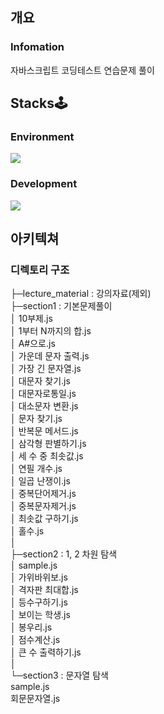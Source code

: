 ## 개요
### Infomation
자바스크립트 코딩테스트 연습문제 풀이


## Stacks🕹
### Environment
<img src="https://img.shields.io/badge/VisualStudioCode-007ACC?style=flat-square&logo=Visual Studio Code&logoColor=white"/>

### Development
<img src="https://img.shields.io/badge/JAVASCRIPT-F7DF1E?style=flat-square&logo=JavaScript&logoColor=white"/>


## 아키텍쳐
### 디렉토리 구조

├─lecture_material : 강의자료(제외)         
├─section1 : 기본문제풀이  
│      10부제.js  
│      1부터 N까지의 합.js  
│      A#으로.js  
│      가운데 문자 출력.js  
│      가장 긴 문자열.js  
│      대문자 찾기.js  
│      대문자로통일.js  
│      대소문자 변환.js  
│      문자 찾기.js  
│      반복문 메서드.js  
│      삼각형 판별하기.js  
│      세 수 중 최솟값.js  
│      연필 개수.js  
│      일곱 난쟁이.js  
│      중복단어제거.js  
│      중복문자제거.js  
│      최솟값 구하기.js  
│      홀수.js   
│      
├─section2 : 1, 2 차원 탐색  
│      sample.js  
│      가위바위보.js  
│      격자판 최대합.js  
│      등수구하기.js  
│      보이는 학생.js  
│      봉우리.js  
│      점수계산.js  
│      큰 수 출력하기.js  
│      
└─section3 : 문자열 탐색  
        sample.js  
        회문문자열.js  
        
